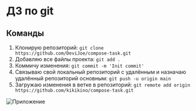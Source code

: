 # ДЗ по git

## Команды
1. Клонирую репозиторий: `git clone https://github.com/DeviJoe/compose-task.git`
2. Добавляю все файлы проекта: `git add .` 
3. Коммичу изменения: `git commit -m 'Init commit'`
4. Cвязываю свой локальный репозиторий с удалённым и назначаю удалённый репозиторий основным: `git push -u origin main`
5. Загружаю изменения в ветке в репозиторий: `git remote add origin https://github.com/kikikino/compose-task.git`

![Приложение](https://user-images.githubusercontent.com/91375674/162255504-0c89c90d-b1df-4b16-80d8-6b95f1bb0662.png)
